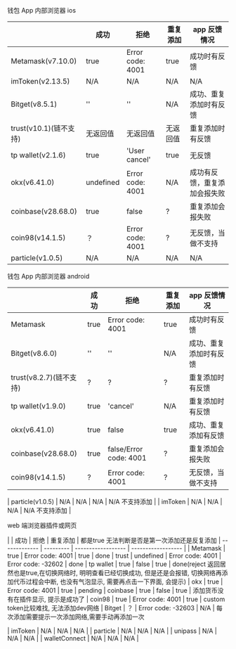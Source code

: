 钱包 App 内部浏览器 ios

|                        | 成功      | 拒绝             | 重复添加 | app 反馈情况                 |
| ---------------------- | --------- | ---------------- | -------- | ---------------------------- |
| Metamask(v7.10.0)      | true      | Error code: 4001 | true     | 成功时有反馈                 | done
| imToken(v2.13.5)       | N/A       | N/A              | N/A      | N/A                          | 不支持添加
| Bitget(v8.5.1)         | ''        | ''               | N/A      | 成功、重复添加时有反馈       |
| trust(v10.1)(链不支持) | 无返回值  | 无返回值         | 无返回值 | 重复添加时有反馈             |
| tp wallet(v2.1.6)      | true      | 'User cancel'    | true     | 无反馈                       |
| okx(v6.41.0)           | undefined | Error code: 4001 | N/A      | 成功有反馈，重复添加会报失败 |
| coinbase(v28.68.0)     | true      | false            | ?        | 重复添加会报失败             |
| coin98(v14.1.5)        | ？        | Error code: 4001 | ?        | 无反馈，当做不支持           |
| particle(v1.0.5)       | N/A       | N/A              | N/A      | N/A                          |



钱包 App 内部浏览器 android

|                         | 成功 | 拒绝                   | 重复添加 | app 反馈情况            |
| ----------------------- | ---- | ---------------------- | -------- | --------------------- |
| Metamask                | true | Error code: 4001       | true     | 成功时有反馈           |  done
| Bitget(v8.6.0)          | ''   | ''                     | N/A      | 成功、重复添加时有反馈  |
| trust(v8.2.7)(链不支持) | ?    | ?                      | ?        | 重复添加时有反馈        |
| tp wallet(v1.9.0)       | true | 'cancel'               | N/A      | 重复添加时有反馈       |
| okx(v6.41.0)            | true | false                  | true     | 成功、重复添加有反馈   |
| coinbase(v28.68.0)      | true | false/Error code: 4001 | ?        | 重复添加会报失败       |
| coin98(v14.1.5)         | ?    | Error code: 4001       | ?        | 无反馈，当做不支持     |

| particle(v1.0.5)        | N/A  | N/A                    | N/A      | N/A  不支持添加       |
| imToken                 | N/A  | N/A                    | N/A      | N/A  不支持添加       |   



web 端浏览器插件或网页

|               | 成功      | 拒绝               | 重复添加           |   都是true 无法判断是否是第一次添加还是反复添加
| ------------- | --------- | ------------------ | ------------------ |
| Metamask      | true      | Error code: 4001   | true               | done
| trust         | undefined | Error code: 4001   | Error code: -32602 | done
| tp wallet     | true      | false              | true               | done(reject 返回居然也是true,在切换网络时, 明明查看已经切换成功, 但是还是会报错, 切换网络再添加代币过程会中断, 也没有气泡显示, 需要再点击一下界面, 会提示)
| okx           | true      | Error code: 4001   | true               | pending
| coinbase      | true      | false              | true               | 添加货币没有在插件显示, 提示是成功了
| coin98        | true      | Error code: 4001   | true               | custom token比较难找, 无法添加dev网络
| Bitget        | ？        | Error code: -32603 | N/A                | 每次添加需要提示一次添加网络,需要手动再添加一次

| imToken       | N/A       | N/A                | N/A                |
| particle      | N/A       | N/A                | N/A                |
| unipass       | N/A       | N/A                | N/A                |
| walletConnect | N/A       | N/A                | N/A                |
